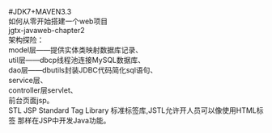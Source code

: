 #JDK7+MAVEN3.3       
如何从零开始搭建一个web项目        
jgtx-javaweb-chapter2        
架构探险：        
model层——提供实体类映射数据库记录、       
util层——dbcp线程池连接MySQL数据库、        
dao层——dbutils封装JDBC代码简化sql语句、       
service层、        
controller层servlet、         
前台页面jsp。        
STL JSP Standard Tag Library 标准标签库,JSTL允许开人员可以像使用HTML标签 那样在JSP中开发Java功能。
